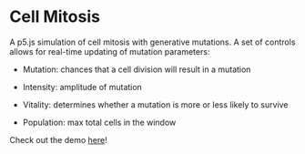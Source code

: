 # Cell Mitosis

A p5.js simulation of cell mitosis with generative mutations.  A set of controls allows for real-time updating of mutation parameters:

* Mutation: chances that a cell division will result in a mutation

* Intensity: amplitude of mutation

* Vitality: determines whether a mutation is more or less likely to survive

* Population: max total cells in the window

Check out the demo [here](https://codepen.io/mattgaskey/pen/XzZKaV)!